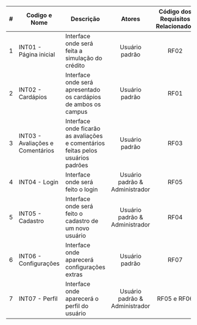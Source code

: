 | # | Codigo e Nome | Descrição | Atores| Código dos Requisitos Relacionados |
| --- | ------------- |-------------| :-----:|:-------------:|
| 1 | INT01 - Página inicial | Interface onde será feita a simulação do crédito | Usuário padrão | RF02 |
| 2 | INT02 - Cardápios | Interface onde será apresentado os cardápios de ambos os campus | Usuário padrão | RF01 |
| 3 | INT03 - Avaliações e Comentários| Interface onde ficarão as avaliações e comentários feitas pelos usuários padrões | Usuário padrão | RF03 |
| 4 | INT04 - Login | Interface onde será feito o login | Usuário padrão & Administrador | RF05 |
| 5 | INT05 - Cadastro | Interface onde será feito o cadastro de um novo usuário | Usuário padrão & Administrador | RF04 |
| 6 | INT06 - Configurações | Interface onde aparecerá configurações extras | Usuário padrão | RF07 |
| 7 | INT07 - Perfil | Interface onde aparecerá o perfil do usuário | Usuário padrão & Administrador | RF05 e RF06 |
